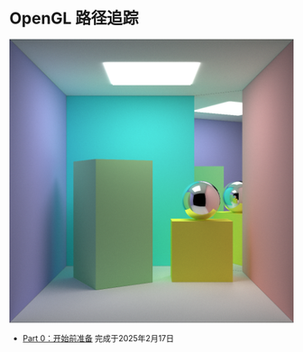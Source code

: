 # OpenGL 路径追踪

![](/assets/CornellBox_mirror.png)

- [Part 0：开始前准备](./Part_0/README.md) 完成于2025年2月17日